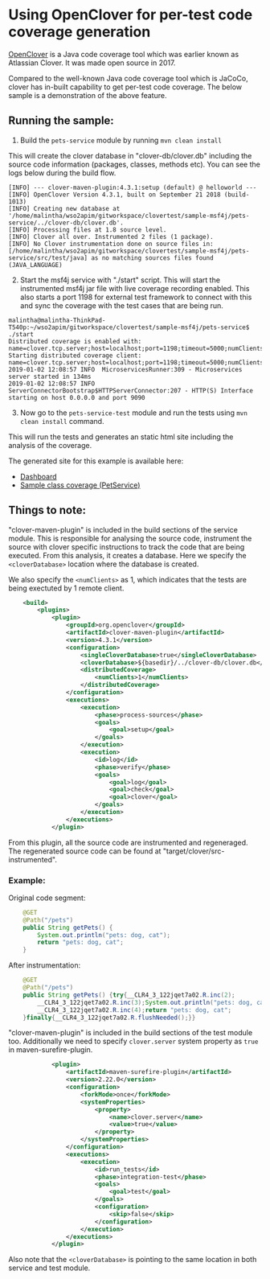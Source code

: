 # Using OpenClover for per-test code coverage generation

[OpenClover](http://openclover.org/) is a Java code coverage tool which was earlier known as Atlassian Clover. It was made open source in 2017. 

Compared to the well-known Java code coverage tool which is JaCoCo, clover has in-built capability to get per-test code coverage. The below sample is a demonstration of the above feature.

## Running the sample:

1. Build the `pets-service` module by running `mvn clean install`

This will create the clover database in "clover-db/clover.db" including the source code information (packages, classes, methods etc). You can see the logs below during the build flow.

```
[INFO] --- clover-maven-plugin:4.3.1:setup (default) @ helloworld ---
[INFO] OpenClover Version 4.3.1, built on September 21 2018 (build-1013)
[INFO] Creating new database at '/home/malintha/wso2apim/gitworkspace/clovertest/sample-msf4j/pets-service/../clover-db/clover.db'.
[INFO] Processing files at 1.8 source level.
[INFO] Clover all over. Instrumented 2 files (1 package).
[INFO] No Clover instrumentation done on source files in: [/home/malintha/wso2apim/gitworkspace/clovertest/sample-msf4j/pets-service/src/test/java] as no matching sources files found (JAVA_LANGUAGE)
```

2. Start the msf4j service with "./start" script. This will start the instrumented msf4j jar file with live coverage recording enabled. This also starts a port 1198 for external test framework to connect with this and sync the coverage with the test cases that are being run.

```
malintha@malintha-ThinkPad-T540p:~/wso2apim/gitworkspace/clovertest/sample-msf4j/pets-service$ ./start 
Distributed coverage is enabled with: name=clover.tcp.server;host=localhost;port=1198;timeout=5000;numClients=1;retryPeriod=1000
Starting distributed coverage client: name=clover.tcp.server;host=localhost;port=1198;timeout=5000;numClients=1;retryPeriod=1000
2019-01-02 12:08:57 INFO  MicroservicesRunner:309 - Microservices server started in 134ms
2019-01-02 12:08:57 INFO  ServerConnectorBootstrap$HTTPServerConnector:207 - HTTP(S) Interface starting on host 0.0.0.0 and port 9090
```

3. Now go to the `pets-service-test` module and run the tests using `mvn clean install` command.

This will run the tests and generates an static html site including the analysis of the coverage.

The generated site for this example is available here:

* [Dashboard](https://malinthaprasan.github.io/clover-example)
* [Sample class coverage (PetService)](https://malinthaprasan.github.io/clover-example/org/wso2/msf4j/example/PetService.html)

## Things to note:

"clover-maven-plugin" is included in the build sections of the service module. This is responsible for analysing the source code, instrument the source with clover specific instructions to track the code that are being executed. From this analysis, it creates a database. Here we specify the `<cloverDatabase>` location where the database is created. 

We also specify the `<numClients>` as 1, which indicates that the tests are being exectuted by 1 remote client.


``` xml
    <build>
        <plugins>
            <plugin>
                <groupId>org.openclover</groupId>
                <artifactId>clover-maven-plugin</artifactId>
                <version>4.3.1</version>
                <configuration>
                    <singleCloverDatabase>true</singleCloverDatabase>
                    <cloverDatabase>${basedir}/../clover-db/clover.db</cloverDatabase>
                    <distributedCoverage>
                        <numClients>1</numClients>
                    </distributedCoverage>
                </configuration>
                <executions>
                    <execution>
                        <phase>process-sources</phase>
                        <goals>
                            <goal>setup</goal>
                        </goals>
                    </execution>
                    <execution>
                        <id>log</id>
                        <phase>verify</phase>
                        <goals>
                            <goal>log</goal>
                            <goal>check</goal>
                            <goal>clover</goal>
                        </goals>
                    </execution>
                </executions>
            </plugin>
```

From this plugin, all the source code are instrumented and regeneraged. The regenerated source code can be found at "target/clover/src-instrumented". 

### Example:

Original code segment:
``` java
    @GET
    @Path("/pets")
    public String getPets() {
        System.out.println("pets: dog, cat");
        return "pets: dog, cat";
    }
```

After instrumentation:
``` java
    @GET
    @Path("/pets")
    public String getPets() {try{__CLR4_3_122jqet7a02.R.inc(2);
        __CLR4_3_122jqet7a02.R.inc(3);System.out.println("pets: dog, cat");
        __CLR4_3_122jqet7a02.R.inc(4);return "pets: dog, cat";
    }finally{__CLR4_3_122jqet7a02.R.flushNeeded();}}

```


"clover-maven-plugin" is included in the build sections of the test module too. Additionally we need to specify `clover.server` system property as `true` in maven-surefire-plugin.

``` xml
            <plugin>
                <artifactId>maven-surefire-plugin</artifactId>
                <version>2.22.0</version>
                <configuration>
                    <forkMode>once</forkMode>
                    <systemProperties>
                        <property>
                            <name>clover.server</name>
                            <value>true</value>
                        </property>
                    </systemProperties>
                </configuration>
                <executions>
                    <execution>
                        <id>run_tests</id>
                        <phase>integration-test</phase>
                        <goals>
                            <goal>test</goal>
                        </goals>
                        <configuration>
                            <skip>false</skip>
                        </configuration>
                    </execution>
                </executions>
            </plugin>
```

Also note that the `<cloverDatabase>` is pointing to the same location in both service and test module.



